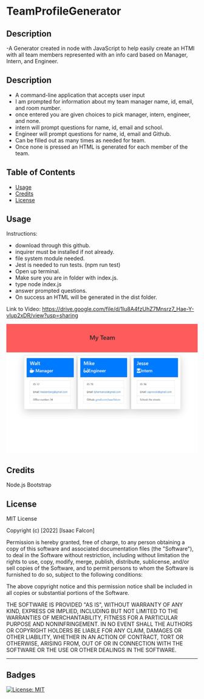 # TeamProfileGenerator

## Description

-A Generator created in node with JavaScript to help easily create an HTMl with all team members represented with an info card based on Manager, Intern, and Engineer.

## Description
- A command-line application that accepts user input
- I am prompted for information about my team manager name, id, email, and room number.
- once entered you are given choices to pick manager, intern, engineer, and none.
- intern will prompt questions for name, id, email and school.
- Engineer will prompt questions for name, id, email and Github.
- Can be filled out as many times as needed for team.
- Once none is pressed an HTML is generated for each member of the team.


## Table of Contents

- [Usage](#usage)
- [Credits](#credits)
- [License](#license)

## Usage

Instructions:
- download through this github.
- inquirer must be installed if not already.
- file system module needed.
- Jest is needed to run tests. (npm run test)
- Open up terminal.
- Make sure you are in folder with index.js.
- type node index.js
- answer prompted questions.
- On success an HTML will be generated in the dist folder.

Link to Video: https://drive.google.com/file/d/1lu8A4fzUhZ7Mnsrz7_Hae-Y-vlup2xDR/view?usp=sharing

![alt Website Screenshot](./images/Preview.JPG)


## Credits

Node.js
Bootstrap


## License

MIT License

Copyright (c) [2022] [Isaac Falcon]

Permission is hereby granted, free of charge, to any person obtaining a copy
of this software and associated documentation files (the "Software"), to deal
in the Software without restriction, including without limitation the rights
to use, copy, modify, merge, publish, distribute, sublicense, and/or sell
copies of the Software, and to permit persons to whom the Software is
furnished to do so, subject to the following conditions:

The above copyright notice and this permission notice shall be included in all
copies or substantial portions of the Software.

THE SOFTWARE IS PROVIDED "AS IS", WITHOUT WARRANTY OF ANY KIND, EXPRESS OR
IMPLIED, INCLUDING BUT NOT LIMITED TO THE WARRANTIES OF MERCHANTABILITY,
FITNESS FOR A PARTICULAR PURPOSE AND NONINFRINGEMENT. IN NO EVENT SHALL THE
AUTHORS OR COPYRIGHT HOLDERS BE LIABLE FOR ANY CLAIM, DAMAGES OR OTHER
LIABILITY, WHETHER IN AN ACTION OF CONTRACT, TORT OR OTHERWISE, ARISING FROM,
OUT OF OR IN CONNECTION WITH THE SOFTWARE OR THE USE OR OTHER DEALINGS IN THE
SOFTWARE.

---

## Badges

[![License: MIT](https://img.shields.io/badge/License-MIT-yellow.svg)](https://opensource.org/licenses/MIT)